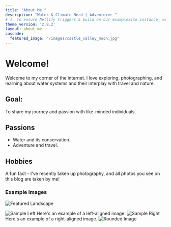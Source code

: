 ```yaml
---
title: "About Me."
description: "Water & Climate Nerd | Adventurer "
# 1. To ensure Netlify triggers a build on our exampleSite instance, we need to change a file in the exampleSite directory.
theme_version: '2.8.2'
layout: about_me
cascade:
  featured_image: "/images/castle_valley_moon.jpg"
---
```


# Welcome!

Welcome to my corner of the internet. I love exploring, photographing, and learning about water systems and their interplay with travel and nature.

## Goal:
To share my journey and passion with like-minded individuals.

## Passions
- Water and its conservation.
- Adventure and travel.

## Hobbies
A fun fact - I've recently taken up photography, and all photos you see on this blog are taken by me!

### Example Images

![Featured Landscape](../images/castle_valley_moon.jpg)

<img src="../images/ocean_sunset.jpg" alt="Sample Left" class="img-left">
Here's an example of a left-aligned image.

<img src="/images/castle_valley_moon.jpg" alt="Sample Right" class="img-right">
Here's an example of a right-aligned image.

<img src="/images/castle_valley_moon.jpg" alt="Rounded Image" class="img-rounded">



